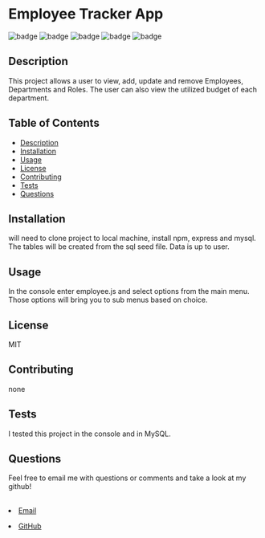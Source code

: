  

  <h1>Employee Tracker App</h1>    

  ![badge](https://img.shields.io/badge/author-millerbee-blue)
  ![badge](https://img.shields.io/badge/-MySQL-ff69b4)
  ![badge](https://img.shields.io/badge/-node%20js-orange)
  ![badge](https://img.shields.io/badge/-Inquirer-green)
  ![badge](https://img.shields.io/badge/-express-yellow)

  
## Description
  This project allows a user to view, add, update and remove Employees, Departments and Roles. The user can also view the utilized budget of each department.

## Table of Contents
- [Description](#description)
- [Installation](#install)
- [Usage](#usage)
- [License](#license)
- [Contributing](#contributors)
- [Tests](#tests)
- [Questions](#questions)



## Installation
will need to clone project to local machine, install npm, express and mysql. The tables will be created from the sql seed file.  Data is up to user.


## Usage
In the console enter employee.js and select options from the main menu.  Those options will bring you to sub menus based on choice.

## License
MIT

## Contributing
none

## Tests
I tested this project in the console and in MySQL.

## Questions
<p>Feel free to email me with questions or comments and take a look at my github!</p>
<br>
<li><a href="mailto:millerbgos@gmail.com" taget="_blank">Email</a</li>
<p></p>
 <li><a href="https://github.com/millerbee/" target="_blank">GitHub</a></li>
<br>
